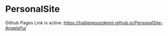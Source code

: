 # PersonalSite
Github Pages Link is active :https://halilenesozdemir.github.io/PersonalSite-AngelaYu/
